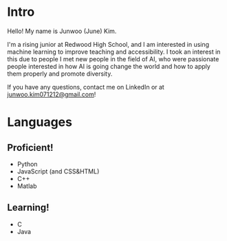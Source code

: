 # Intro

Hello! My name is Junwoo (June) Kim.

I'm a rising junior at Redwood High School, and I am interested in using machine learning to improve teaching and accessibility. 
I took an interest in this due to people I met new people in the field of AI, who were passionate people interested in how AI is going change the world
and how to apply them properly and promote diversity.

If you have any questions, contact me on LinkedIn or at junwoo.kim071212@gmail.com!

# Languages

## Proficient!
- Python
- JavaScript (and CSS&HTML)
- C++
- Matlab
## Learning!
- C
- Java
